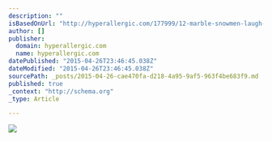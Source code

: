 ```yaml
---
description: ""
isBasedOnUrl: "http://hyperallergic.com/177999/12-marble-snowmen-laugh-at-snowmageddon/"
author: []
publisher:
  domain: hyperallergic.com
  name: hyperallergic.com
datePublished: "2015-04-26T23:46:45.038Z"
dateModified: "2015-04-26T23:46:45.038Z"
sourcePath: _posts/2015-04-26-cae470fa-d218-4a95-9af5-963f4be683f9.md
published: true
_context: "http://schema.org"
_type: Article

---
```

![](http://hyperallergic.wpengine.netdna-cdn.com/wp-content/uploads/2015/01/peter-regli-snowmen-02.jpg)